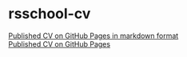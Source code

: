 # rsschool-cv

[Published CV on GitHub Pages in markdown format](https://mvavilin.github.io/rsschool-cv/cv)  
[Published CV on GitHub Pages](https://mvavilin.github.io/rsschool-cv/)  
